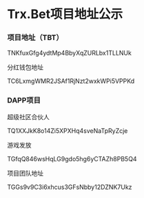 #  Trx.Bet项目地址公示	

### 项目地址（TBT）

TNKfuxGfg4ydtMp4BbyXqZURLbx1TLLNUk

分红钱包地址

TC6LxmgWMR2JSAf1RjNzt2wxkWPi5VPPKd			

			
### DAPP项目

超级社区合伙人

TQ1XXJkK8o14Zi5XPXHq4sveNaTpRyZcje			

游戏发放	

TGfqQ846wsHqLG9gdo5hg6yCTAZh8PB5Q4			

项目团队地址

TGGs9v9C3i6xhcus3GFsNbby12DZNK7Ukz			


				
